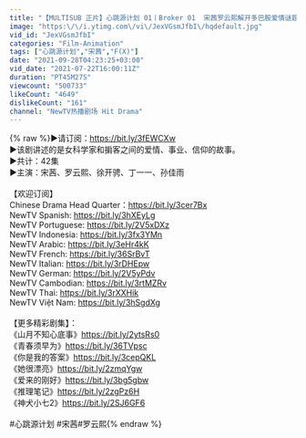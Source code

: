 ```yaml
---
title: "【MULTISUB 正片】心跳源计划 01丨Broker 01  宋茜罗云熙解开多巴胺爱情谜题"
image: "https:\/\/i.ytimg.com\/vi\/JexVGsmJfbI\/hqdefault.jpg"
vid_id: "JexVGsmJfbI"
categories: "Film-Animation"
tags: ["心跳源计划","宋茜","F(X)"]
date: "2021-09-28T04:23:25+03:00"
vid_date: "2021-07-22T16:00:11Z"
duration: "PT45M27S"
viewcount: "500733"
likeCount: "4649"
dislikeCount: "161"
channel: "NewTV热播剧场 Hit Drama"
---
```

{% raw %}▶请订阅：<a rel="nofollow" target="blank" href="https://bit.ly/3fEWCXw">https://bit.ly/3fEWCXw</a><br />▶该剧讲述的是女科学家和掮客之间的爱情、事业、信仰的故事。<br />▶共计：42集<br />▶主演：宋茜、罗云熙、徐开骋、丁一一、孙佳雨<br /><br />【欢迎订阅】<br />Chinese Drama Head Quarter：<a rel="nofollow" target="blank" href="https://bit.ly/3cer7Bx">https://bit.ly/3cer7Bx</a><br />NewTV Spanish: <a rel="nofollow" target="blank" href="https://bit.ly/3hXEyLg">https://bit.ly/3hXEyLg</a><br />NewTV Portuguese: <a rel="nofollow" target="blank" href="https://bit.ly/2V5xDXz">https://bit.ly/2V5xDXz</a><br />NewTV Indonesia: <a rel="nofollow" target="blank" href="https://bit.ly/3fx3YMn">https://bit.ly/3fx3YMn</a><br />NewTV Arabic: <a rel="nofollow" target="blank" href="https://bit.ly/3eHr4kK">https://bit.ly/3eHr4kK</a><br />NewTV French: <a rel="nofollow" target="blank" href="https://bit.ly/36SrBvT">https://bit.ly/36SrBvT</a><br />NewTV Italian: <a rel="nofollow" target="blank" href="https://bit.ly/3rDHEpw">https://bit.ly/3rDHEpw</a><br />NewTV German: <a rel="nofollow" target="blank" href="https://bit.ly/2V5yPdv">https://bit.ly/2V5yPdv</a><br />NewTV Cambodian: <a rel="nofollow" target="blank" href="https://bit.ly/3rtMZRv">https://bit.ly/3rtMZRv</a><br />NewTV Thai: <a rel="nofollow" target="blank" href="https://bit.ly/3rXXHik">https://bit.ly/3rXXHik</a><br />NewTV Việt Nam: <a rel="nofollow" target="blank" href="https://bit.ly/3hSgdXg">https://bit.ly/3hSgdXg</a><br /><br />【更多精彩剧集】： <br />《山月不知心底事》<a rel="nofollow" target="blank" href="https://bit.ly/2ytsRs0">https://bit.ly/2ytsRs0</a><br />《青春须早为》<a rel="nofollow" target="blank" href="https://bit.ly/36TVpsc">https://bit.ly/36TVpsc</a><br />《你是我的答案》<a rel="nofollow" target="blank" href="https://bit.ly/3cepQKL">https://bit.ly/3cepQKL</a><br />《她很漂亮》<a rel="nofollow" target="blank" href="https://bit.ly/2zmqYgw">https://bit.ly/2zmqYgw</a><br />《爱来的刚好》<a rel="nofollow" target="blank" href="https://bit.ly/3bg5gbw">https://bit.ly/3bg5gbw</a><br />《推理笔记》<a rel="nofollow" target="blank" href="https://bit.ly/2zgPz6H">https://bit.ly/2zgPz6H</a><br />《神犬小七2》<a rel="nofollow" target="blank" href="https://bit.ly/2SJ6GF6">https://bit.ly/2SJ6GF6</a><br /><br />#心跳源计划 #宋茜#罗云熙{% endraw %}
